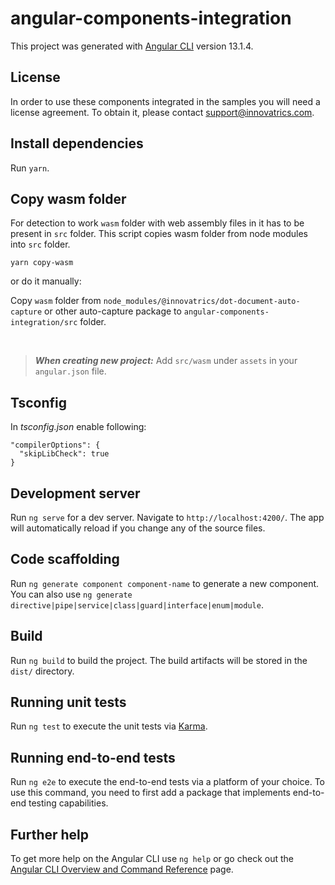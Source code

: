 # angular-components-integration

This project was generated with [Angular CLI](https://github.com/angular/angular-cli) version 13.1.4.

## License

In order to use these components integrated in the samples you will need a license agreement. To obtain it, please contact support@innovatrics.com.

## Install dependencies

Run `yarn`.

## Copy wasm folder

For detection to work `wasm` folder with web assembly files in it has to be present in `src` folder.
This script copies wasm folder from node modules into `src` folder. 

```
yarn copy-wasm
```

or do it manually:

Copy `wasm` folder from `node_modules/@innovatrics/dot-document-auto-capture` or other auto-capture package to `angular-components-integration/src` folder.

&nbsp;

> **_When creating new project:_** Add `src/wasm` under `assets` in your `angular.json` file.

## Tsconfig

In *tsconfig.json* enable following:

```
"compilerOptions": {
  "skipLibCheck": true
}
```

## Development server

Run `ng serve` for a dev server. Navigate to `http://localhost:4200/`. The app will automatically reload if you change any of the source files.

## Code scaffolding

Run `ng generate component component-name` to generate a new component. You can also use `ng generate directive|pipe|service|class|guard|interface|enum|module`.

## Build

Run `ng build` to build the project. The build artifacts will be stored in the `dist/` directory.

## Running unit tests

Run `ng test` to execute the unit tests via [Karma](https://karma-runner.github.io).

## Running end-to-end tests

Run `ng e2e` to execute the end-to-end tests via a platform of your choice. To use this command, you need to first add a package that implements end-to-end testing capabilities.

## Further help

To get more help on the Angular CLI use `ng help` or go check out the [Angular CLI Overview and Command Reference](https://angular.io/cli) page.
